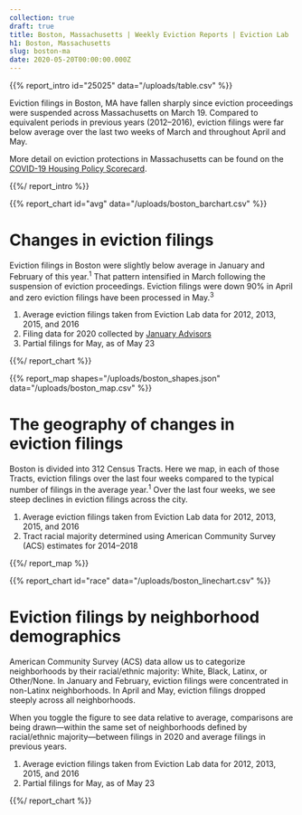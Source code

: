 ```yaml
---
collection: true
draft: true
title: Boston, Massachusetts | Weekly Eviction Reports | Eviction Lab
h1: Boston, Massachusetts
slug: boston-ma
date: 2020-05-20T00:00:00.000Z
---
```


{{% report_intro id="25025" data="/uploads/table.csv" %}}



Eviction filings in Boston, MA have fallen sharply since eviction proceedings were suspended across Massachusetts on March 19. Compared to equivalent periods in previous years (2012–2016), eviction filings were far below average over the last two weeks of March and throughout April and May. 

More detail on eviction protections in Massachusetts can be found on the [COVID-19 Housing Policy Scorecard](https://evictionlab.org/covid-policy-scorecard/ma/).



{{%/ report_intro %}}



{{% report_chart id="avg" data="/uploads/boston_barchart.csv" %}}

# Changes in eviction filings

Eviction filings in Boston were slightly below average in January and February of this year.<sup>1</sup> That pattern intensified in March following the suspension of eviction proceedings. Eviction filings were down 90% in April and zero eviction filings have been processed in May.<sup>3</sup> 

1. Average eviction filings taken from Eviction Lab data for 2012, 2013, 2015, and 2016
2. Filing data for 2020 collected by [January Advisors](https://www.januaryadvisors.com/)
3. Partial filings for May, as of May 23

{{%/ report_chart %}}



{{% report_map shapes="/uploads/boston_shapes.json" data="/uploads/boston_map.csv" %}}



# The geography of changes in eviction filings

Boston is divided into 312 Census Tracts. Here we map, in each of those Tracts, eviction filings over the last four weeks compared to the typical number of filings in the average year.<sup>1</sup> Over the last four weeks, we see steep declines in eviction filings across the city.

1. Average eviction filings taken from Eviction Lab data for 2012, 2013, 2015, and 2016
2. Tract racial majority determined using American Community Survey (ACS) estimates for 2014–2018



{{%/ report_map %}}



{{% report_chart id="race" data="/uploads/boston_linechart.csv" %}}

# Eviction filings by neighborhood demographics

American Community Survey (ACS) data allow us to categorize neighborhoods by their racial/ethnic majority: White, Black, Latinx, or Other/None. In January and February, eviction filings were concentrated in non-Latinx neighborhoods. In April and May, eviction filings dropped steeply across all neighborhoods.

When you toggle the figure to see data relative to average, comparisons are being drawn—within the same set of neighborhoods defined by racial/ethnic majority—between filings in 2020 and average filings in previous years. 

1. Average eviction filings taken from Eviction Lab data for 2012, 2013, 2015, and 2016
2. Partial filings for May, as of May 23

{{%/ report_chart %}}